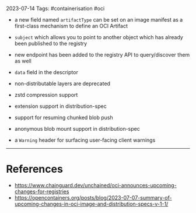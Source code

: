 2023-07-14
Tags: #containerisation #oci

- a new field named `artifactType` can be set on an image manifest as a first-class mechanism to define an OCI Artifact
- `subject` which allows you to point to another object which has already been published to the registry
- new endpoint has been added to the registry API to query/discover them as well

- `data` field in the descriptor
- non-distributable layers are deprecated
- zstd compression support
- extension support in distribution-spec
- support for resuming chunked blob push
- anonymous blob mount support in distribution-spec
- a `Warning` header for surfacing user-facing client warnings

---
# References

- https://www.chainguard.dev/unchained/oci-announces-upcoming-changes-for-registries
- https://opencontainers.org/posts/blog/2023-07-07-summary-of-upcoming-changes-in-oci-image-and-distribution-specs-v-1-1/